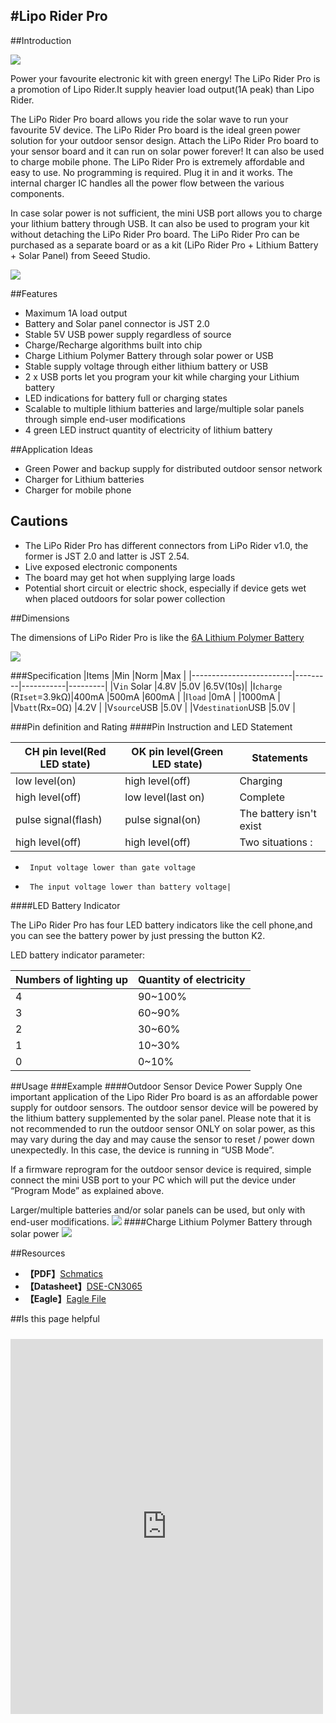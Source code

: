 #Lipo Rider Pro
----
##Introduction

![](https://raw.githubusercontent.com/SeeedDocument/Lipo_Rider_Pro/master/images/LiPo_Rider_Pro.jpg)

Power your favourite electronic kit with green energy! The LiPo Rider Pro is a promotion of Lipo Rider.It supply heavier load output(1A peak) than Lipo Rider.

The LiPo Rider Pro board allows you ride the solar wave to run your favourite 5V device. The LiPo Rider Pro board is the ideal green power solution for your outdoor sensor design. Attach the LiPo Rider Pro board to your sensor board and it can run on solar power forever! It can also be used to charge mobile phone.
The LiPo Rider Pro is extremely affordable and easy to use. No programming is required. Plug it in and it works. The internal charger IC handles all the power flow between the various components.

In case solar power is not sufficient, the mini USB port allows you to charge your lithium battery through USB. It can also be used to program your kit without detaching the LiPo Rider Pro board.
The LiPo Rider Pro can be purchased as a separate board or as a kit (LiPo Rider Pro + Lithium Battery + Solar Panel) from Seeed Studio.


[![](https://raw.githubusercontent.com/SeeedDocument/Seeed-WiKi/master/docs/images/get_one_now.png)](http://www.seeedstudio.com/item_detail.html?p_id=992)

##Features

- Maximum 1A load output
- Battery and Solar panel connector is JST 2.0
- Stable 5V USB power supply regardless of source
- Charge/Recharge algorithms built into chip
- Charge Lithium Polymer Battery through solar power or USB
- Stable supply voltage through either lithium battery or USB
- 2 x USB ports let you program your kit while charging your Lithium battery
- LED indications for battery full or charging states
- Scalable to multiple lithium batteries and large/multiple solar panels through simple end-user modifications
- 4 green LED instruct quantity of electricity of lithium battery

##Application Ideas

- Green Power and backup supply for distributed outdoor sensor network
- Charger for Lithium batteries
- Charger for mobile phone

## Cautions

- The LiPo Rider Pro has different connectors from LiPo Rider v1.0, the former is JST 2.0 and latter is JST 2.54.
- Live exposed electronic components
- The board may get hot when supplying large loads
- Potential short circuit or electric shock, especially if device gets wet when placed outdoors for solar power collection

##Dimensions

The dimensions of LiPo Rider Pro is like the [6A Lithium Polymer Battery](https://www.seeedstudio.com/item_detail.html?p_id=602)

![](https://raw.githubusercontent.com/SeeedDocument/Lipo_Rider_Pro/master/images/Liporiderprod.jpg)

###Specification
|Items                    |Min      |Norm       |Max      |
|-------------------------|---------|-----------|---------|
|V`in` Solar              |4.8V     |5.0V       |6.5V(10s)|
|I`charge` (R`Iset`=3.9kΩ)|400mA	|500mA	    |600mA    |
|I`load`                  |0mA		|           |1000mA   |
|V`batt`(Rx=0Ω)           |4.2V                           |
|V`source`USB	          |5.0V                           |
|V`destination`USB	      |5.0V                           |

###Pin definition and Rating
####Pin Instruction and LED Statement

|CH pin level(Red LED state)|OK pin level(Green LED state)|Statements|
|---------------------------|-----------------------------|----------|
|low level(on)	            |high level(off)	          |Charging  |
|high level(off)	        |low level(last on)	          |Complete  |
|pulse signal(flash)	    |pulse signal(on)	          |The battery isn't exist|
|high level(off)	        |high level(off)	          |Two situations :
-      Input voltage lower than gate voltage
-      The input voltage lower than battery voltage|

####LED Battery Indicator

The LiPo Rider Pro has four LED battery indicators like the cell phone,and you can see the battery power by just pressing the button K2.

LED battery indicator parameter:

|Numbers of lighting up     |Quantity of electricity      |
|---------------------------|-----------------------------|
|4	                        |90~100%                      |
|3	                        |60~90%                       |
|2	                        |30~60%                       |
|1	                        |10~30%                       |
|0	                        |0~10%                        |

##Usage
###Example
####Outdoor Sensor Device Power Supply
One important application of the Lipo Rider Pro board is as an affordable power supply for outdoor sensors. The outdoor sensor device will be powered by the lithium battery supplemented by the solar panel. Please note that it is not recommended to run the outdoor sensor ONLY on solar power, as this may vary during the day and may cause the sensor to reset / power down unexpectedly. In this case, the device is running in “USB Mode”.

If a firmware reprogram for the outdoor sensor device is required, simple connect the mini USB port to your PC which will put the device under “Program Mode” as explained above.

Larger/multiple batteries and/or solar panels can be used, but only with end-user modifications.
![](https://raw.githubusercontent.com/SeeedDocument/Lipo_Rider_Pro/master/images/Lipo-Rider-pro.JPG)
####Charge Lithium Polymer Battery through solar power
![](https://raw.githubusercontent.com/SeeedDocument/Lipo_Rider_Pro/master/images/LiPo_Rider_Pro1.jpg)

##Resources

* **【PDF】**[Schmatics](https://github.com/SeeedDocument/CAN_BUS_Shield/raw/master/resource/CAN-BUS_Shield_v1.2.pdf)
* **【Datasheet】**[DSE-CN3065](https://github.com/SeeedDocument/Lipo_Rider_Pro/blob/master/resource/DSE-CN3065.pdf) 
* **【Eagle】**[Eagle File](https://github.com/SeeedDocument/Lipo_Rider_Pro/blob/master/resource/Lipo_Rider_Pro_v0.9b.rar)

##Is this page helpful
<iframe style="height: 600px; width: 500px; margin: 10px 0 10px;" allowTransparency="true" src="https://www.surveymonkey.com/r/TGBWXK7" frameborder="0"></iframe>
